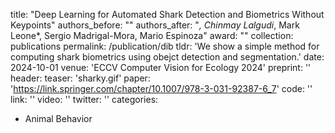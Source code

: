 title: "Deep Learning for Automated Shark Detection and Biometrics Without Keypoints"
authors_before: ""
authors_after: "*, Chinmay Lalgudi*, Mark Leone*, Sergio Madrigal-Mora, Mario Espinoza"
award: ""
collection: publications
permalink: /publication/dib
tldr: 'We show a simple method for computing shark biometrics using obejct detection and segmentation.'
date: 2024-10-01
venue: 'ECCV Computer Vision for Ecology 2024'
preprint: ''
header:
teaser: 'sharky.gif'
paper: 'https://link.springer.com/chapter/10.1007/978-3-031-92387-6_7'
code: ''
link: ''
video: ''
twitter: ''
categories:
- Animal Behavior
